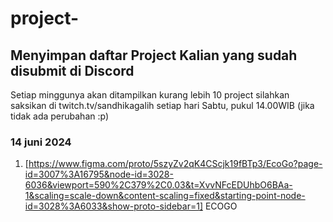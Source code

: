 # project-

## Menyimpan daftar Project Kalian yang sudah disubmit di Discord

Setiap minggunya akan ditampilkan kurang lebih 10 project
silahkan saksikan di twitch.tv/sandhikagalih
setiap hari Sabtu, pukul 14.00WIB (jika tidak ada perubahan :p)

### 14 juni 2024

1. [https://www.figma.com/proto/5szyZv2qK4CScjk19fBTp3/EcoGo?page-id=3007%3A16795&node-id=3028-6036&viewport=590%2C379%2C0.03&t=XvvNFcEDUhbO6BAa-1&scaling=scale-down&content-scaling=fixed&starting-point-node-id=3028%3A6033&show-proto-sidebar=1]
   ECOGO
   <br/>
